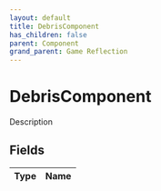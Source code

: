 ```yaml
---
layout: default
title: DebrisComponent
has_children: false
parent: Component
grand_parent: Game Reflection
---
```

# DebrisComponent
Description 

## Fields

| Type | Name |
|:----------|:--------------|

